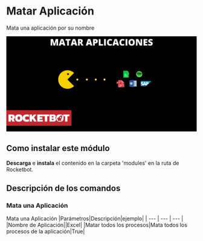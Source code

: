 # Matar Aplicación
  
Mata una aplicación por su nombre  
  
![banner](imgs/Banner_killApp.png)
## Como instalar este módulo
  
__Descarga__ e __instala__ el contenido en la carpeta 'modules' en la ruta de Rocketbot.  



## Descripción de los comandos

### Mata una Aplicación
  
Mata una Aplicación
|Parámetros|Descripción|ejemplo|
| --- | --- | --- |
|Nombre de Aplicación||Excel|
|Matar todos los procesos|Mata todos los procesos de la aplicación|True|